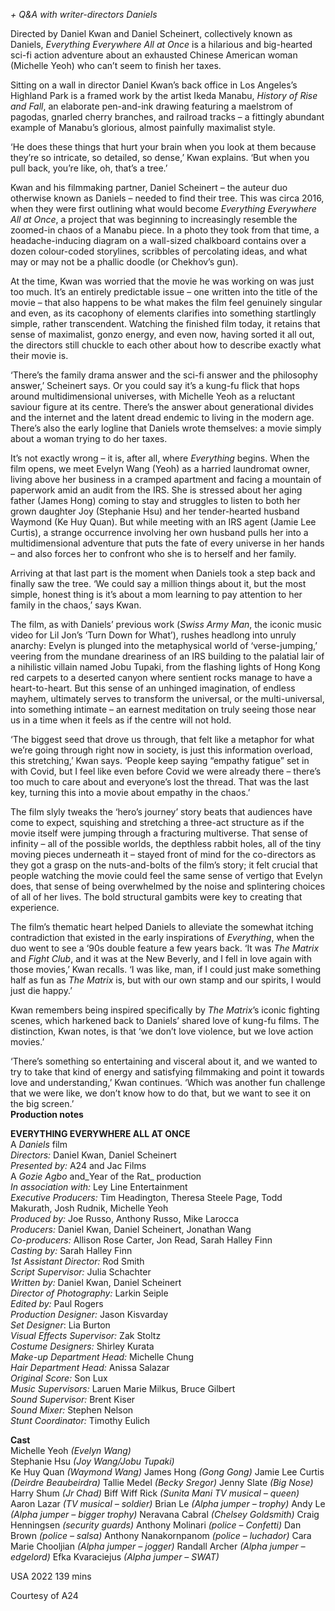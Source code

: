 
_+ Q&A with writer-directors Daniels_<br>

Directed by Daniel Kwan and Daniel Scheinert, collectively known as Daniels, _Everything Everywhere All at Once_ is a hilarious and big-hearted sci-fi action adventure about an exhausted Chinese American woman (Michelle Yeoh) who can’t seem to finish her taxes.

Sitting on a wall in director Daniel Kwan’s back office in Los Angeles’s Highland Park is a framed work by the artist Ikeda Manabu, _History of Rise and Fall_, an elaborate pen-and-ink drawing featuring a maelstrom of pagodas, gnarled cherry branches, and railroad tracks – a fittingly abundant example of Manabu’s glorious, almost painfully maximalist style.

‘He does these things that hurt your brain when you look at them because they’re so intricate, so detailed, so dense,’ Kwan explains. ‘But when you pull back, you’re like, oh, that’s a tree.’

Kwan and his filmmaking partner, Daniel Scheinert – the auteur duo otherwise known as Daniels – needed to find their tree. This was circa 2016, when they were first outlining what would become _Everything Everywhere All at Once_, a project that was beginning to increasingly resemble the zoomed-in chaos of a Manabu piece. In a photo they took from that time, a headache-inducing diagram on a wall-sized chalkboard contains over a dozen colour-coded storylines, scribbles of per­colating ideas, and what may or may not be a phallic doodle (or Chekhov’s gun).

At the time, Kwan was worried that the movie he was working on was just too much. It’s an entirely predictable issue – one written into the title of the movie – that also happens to be what makes the film feel genuinely singular and even, as its cacophony of elements clarifies into something startlingly simple, rather transcendent. Watching the finished film today, it retains that sense of maximalist, gonzo energy, and even now, having sorted it all out, the directors still chuckle to each other about how to describe exactly what their movie is.

‘There’s the family drama answer and the sci-fi answer and the philosophy answer,’ Scheinert says. Or you could say it’s a kung-fu flick that hops around multidimensional universes, with Michelle Yeoh as a reluctant saviour figure at its centre. There’s the answer about generational divides and the inter­net and the latent dread endemic to living in the modern age. There’s also the early logline that Daniels wrote themselves: a movie simply about a woman trying to do her taxes.

It’s not exactly wrong – it is, after all, where _Everything_ begins. When the film opens, we meet Evelyn Wang (Yeoh) as a har­ried laundromat owner, living above her business in a cramped apartment and facing a mountain of paperwork amid an audit from the IRS. She is stressed about her aging father (James Hong) coming to stay and struggles to listen to both her grown daughter Joy (Stephanie Hsu) and her tender-hearted husband Waymond (Ke Huy Quan). But while meeting with an IRS agent (Jamie Lee Curtis), a strange occurrence involving her own husband pulls her into a multidimensional adventure that puts the fate of every universe in her hands – and also forces her to confront who she is to herself and her family.

Arriving at that last part is the moment when Daniels took a step back and finally saw the tree. ‘We could say a million things about it, but the most simple, honest thing is it’s about a mom learning to pay attention to her family in the chaos,’ says Kwan.

The film, as with Daniels’ previous work (_Swiss Army Man_, the iconic music video for Lil Jon’s ‘Turn Down for What’), rushes headlong into unruly anarchy: Evelyn is plunged into the meta­physical world of ‘verse-jumping,’ veering from the mundane dreariness of an IRS building to the palatial lair of a nihilistic villain named Jobu Tupaki, from the flashing lights of Hong Kong red carpets to a deserted canyon where sentient rocks manage to have a heart-to-heart. But this sense of an un­hinged imagination, of endless mayhem, ultimately serves to transform the universal, or the multi-universal, into something intimate – an earnest meditation on truly seeing those near us in a time when it feels as if the centre will not hold.

‘The biggest seed that drove us through, that felt like a meta­phor for what we’re going through right now in society, is just this information overload, this stretching,’ Kwan says. ‘People keep saying “empathy fatigue” set in with Covid, but I feel like even before Covid we were already there – there’s too much to care about and everyone’s lost the thread. That was the last key, turning this into a movie about empathy in the chaos.’

The film slyly tweaks the ‘hero’s journey’ story beats that audiences have come to expect, squishing and stretching a three-act structure as if the movie itself were jumping through a fracturing multiverse. That sense of infinity – all of the pos­sible worlds, the depthless rabbit holes, all of the tiny moving pieces underneath it – stayed front of mind for the co-direc­tors as they got a grasp on the nuts-and-bolts of the film’s story; it felt crucial that people watching the movie could feel the same sense of vertigo that Evelyn does, that sense of being overwhelmed by the noise and splintering choices of all of her lives. The bold structural gambits were key to creating that experience.

The film’s thematic heart helped Daniels to alleviate the some­what itching contradiction that existed in the early inspirations of _Everything_, when the duo went to see a ‘90s double feature a few years back. ‘It was _The Matrix_ and _Fight Club_, and it was at the New Beverly, and I fell in love again with those movies,’ Kwan recalls. ‘I was like, man, if I could just make something half as fun as _The Matrix_ is, but with our own stamp and our spirits, I would just die happy.’

Kwan remembers being inspired specifically by _The Matrix_’s iconic fighting scenes, which harkened back to Daniels’ shared love of kung-fu films. The distinction, Kwan notes, is that ‘we don’t love violence, but we love action movies.’

‘There’s something so entertaining and visceral about it, and we wanted to try to take that kind of energy and satisfying filmmaking and point it towards love and understanding,’ Kwan continues. ‘Which was another fun challenge that we were like, we don’t know how to do that, but we want to see it on the big screen.’<br>
**Production notes**<br>

**EVERYTHING EVERYWHERE ALL AT ONCE**<br>
A _Daniels_ film<br>
_Directors:_ Daniel Kwan, Daniel Scheinert<br>
_Presented by:_ A24 and Jac Films<br>
A _Gozie Agbo_ and_Year of the Rat_ production<br>
_In association with:_ Ley Line Entertainment<br>
_Executive Producers:_ Tim Headington, Theresa Steele Page, Todd Makurath, Josh Rudnik, Michelle Yeoh<br>
_Produced by:_ Joe Russo,  Anthony Russo,  Mike Larocca<br>
_Producers:_ Daniel Kwan,  Daniel Scheinert,  Jonathan Wang<br>
_Co-producers:_ Allison Rose Carter, Jon Read, Sarah Halley Finn<br>
_Casting by:_ Sarah Halley Finn<br>
_1st Assistant Director:_ Rod Smith<br>
_Script Supervisor:_ Julia Schachter<br>
_Written by:_ Daniel Kwan, Daniel Scheinert<br>
_Director of Photography:_ Larkin Seiple<br>
_Edited by:_ Paul Rogers<br>
_Production Designer:_ Jason Kisvarday<br>
_Set Designer_: Lia Burton<br>
_Visual Effects Supervisor:_ Zak Stoltz<br>
_Costume Designers:_ Shirley Kurata<br>
_Make-up Department Head:_ Michelle Chung<br>
_Hair Department Head:_ Anissa Salazar<br>
_Original Score:_ Son Lux<br>
_Music Supervisors:_ Laruen Marie Milkus, Bruce Gilbert<br>
_Sound Supervisor:_ Brent Kiser<br>
_Sound Mixer:_ Stephen Nelson<br>
_Stunt Coordinator:_ Timothy Eulich<br>

**Cast**<br>
Michelle  Yeoh _(Evelyn Wang)_<br>
Stephanie  Hsu _(Joy Wang/Jobu Tupaki)_<br>
Ke  Huy  Quan _(Waymond Wang)_
James  Hong _(Gong Gong)_
Jamie  Lee  Curtis _(Deirdre Beaubeirdra)_
Tallie  Medel _(Becky Sregor)_
Jenny  Slate _(Big Nose)_
Harry  Shum _(Jr Chad)_
Biff  Wiff  Rick _(Sunita Mani TV musical – queen)_
Aaron  Lazar _(TV musical – soldier)_
Brian  Le _(Alpha jumper – trophy)_
Andy  Le _(Alpha jumper – bigger trophy)_
Neravana  Cabral _(Chelsey Goldsmith)_
Craig  Henningsen _(security guards)_
Anthony  Molinari _(police – Confetti)_
Dan  Brown _(police – salsa)_
Anthony  Nanakornpanom _(police – luchador)_
Cara  Marie  Chooljian _(Alpha jumper – jogger)_
Randall  Archer _(Alpha jumper – edgelord)_
Efka  Kvaraciejus _(Alpha jumper – SWAT)_

USA 2022
139 mins

Courtesy of A24
<!--stackedit_data:
eyJoaXN0b3J5IjpbLTg5MTIzMjMzMV19
-->